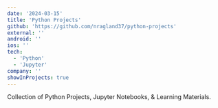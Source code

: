 ```yaml
---
date: '2024-03-15'
title: 'Python Projects'
github: 'https://github.com/nragland37/python-projects'
external: ''
android: ''
ios: ''
tech:
  - 'Python'
  - 'Jupyter'
company: ''
showInProjects: true
---
```


<!--
<p align="center">
  <img src="/assets/projects/py.png" alt="logo" style="width: 100%; max-width: 275px;" />
</p>
-->

Collection of Python Projects, Jupyter Notebooks, & Learning Materials.

